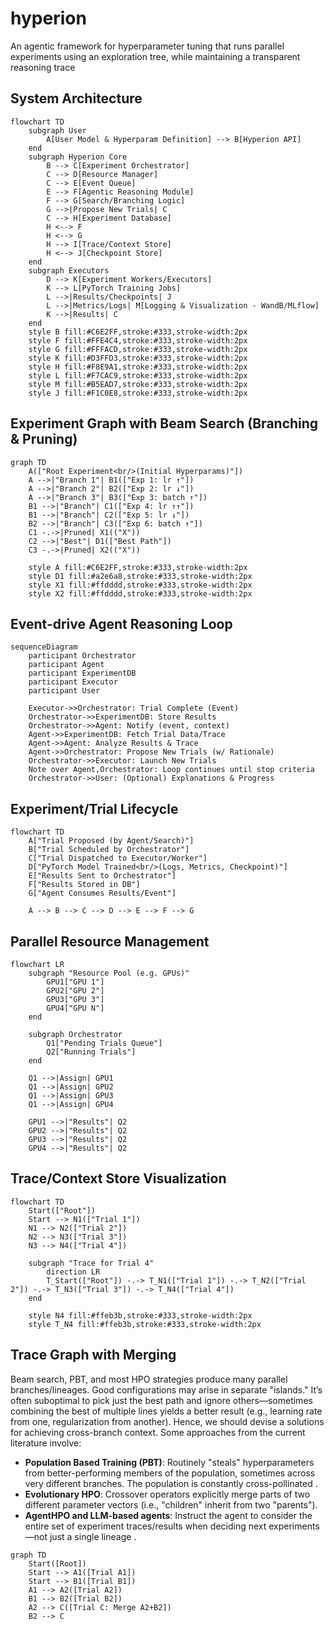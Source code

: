 # hyperion

An agentic framework for hyperparameter tuning that runs parallel experiments using an exploration tree, while maintaining a transparent reasoning trace

## System Architecture

```mermaid
flowchart TD
    subgraph User
        A[User Model & Hyperparam Definition] --> B[Hyperion API]
    end
    subgraph Hyperion Core
        B --> C[Experiment Orchestrator]
        C --> D[Resource Manager]
        C --> E[Event Queue]
        E --> F[Agentic Reasoning Module]
        F --> G[Search/Branching Logic]
        G -->|Propose New Trials| C
        C --> H[Experiment Database]
        H <--> F
        H <--> G
        H --> I[Trace/Context Store]
        H <--> J[Checkpoint Store]
    end
    subgraph Executors
        D --> K[Experiment Workers/Executors]
        K --> L[PyTorch Training Jobs]
        L -->|Results/Checkpoints| J
        L -->|Metrics/Logs| M[Logging & Visualization - WandB/MLflow]
        K -->|Results| C
    end
    style B fill:#C6E2FF,stroke:#333,stroke-width:2px
    style F fill:#FFE4C4,stroke:#333,stroke-width:2px
    style G fill:#FFFACD,stroke:#333,stroke-width:2px
    style K fill:#D3FFD3,stroke:#333,stroke-width:2px
    style H fill:#F8E9A1,stroke:#333,stroke-width:2px
    style L fill:#F7CAC9,stroke:#333,stroke-width:2px
    style M fill:#B5EAD7,stroke:#333,stroke-width:2px
    style J fill:#F1C0E8,stroke:#333,stroke-width:2px

```

## Experiment Graph with Beam Search (Branching & Pruning)

```mermaid
graph TD
    A(["Root Experiment<br/>(Initial Hyperparams)"])
    A -->|"Branch 1"| B1(["Exp 1: lr ↑"])
    A -->|"Branch 2"| B2(["Exp 2: lr ↓"])
    A -->|"Branch 3"| B3(["Exp 3: batch ↑"])
    B1 -->|"Branch"| C1(["Exp 4: lr ↑↑"])
    B1 -->|"Branch"| C2(["Exp 5: lr ↓"])
    B2 -->|"Branch"| C3(["Exp 6: batch ↑"])
    C1 -.->|Pruned| X1(("X"))
    C2 -->|"Best"| D1(["Best Path"])
    C3 -.->|Pruned| X2(("X"))

    style A fill:#C6E2FF,stroke:#333,stroke-width:2px
    style D1 fill:#a2e6a8,stroke:#333,stroke-width:2px
    style X1 fill:#ffdddd,stroke:#333,stroke-width:2px
    style X2 fill:#ffdddd,stroke:#333,stroke-width:2px
```

## Event-drive Agent Reasoning Loop

```mermaid
sequenceDiagram
    participant Orchestrator
    participant Agent
    participant ExperimentDB
    participant Executor
    participant User

    Executor->>Orchestrator: Trial Complete (Event)
    Orchestrator->>ExperimentDB: Store Results
    Orchestrator->>Agent: Notify (event, context)
    Agent->>ExperimentDB: Fetch Trial Data/Trace
    Agent->>Agent: Analyze Results & Trace
    Agent->>Orchestrator: Propose New Trials (w/ Rationale)
    Orchestrator->>Executor: Launch New Trials
    Note over Agent,Orchestrator: Loop continues until stop criteria
    Orchestrator->>User: (Optional) Explanations & Progress
```

## Experiment/Trial Lifecycle

```mermaid
flowchart TD
    A["Trial Proposed (by Agent/Search)"]
    B["Trial Scheduled by Orchestrator"]
    C["Trial Dispatched to Executor/Worker"]
    D["PyTorch Model Trained<br/>(Logs, Metrics, Checkpoint)"]
    E["Results Sent to Orchestrator"]
    F["Results Stored in DB"]
    G["Agent Consumes Results/Event"]

    A --> B --> C --> D --> E --> F --> G
```

## Parallel Resource Management

```mermaid
flowchart LR
    subgraph "Resource Pool (e.g. GPUs)"
        GPU1["GPU 1"]
        GPU2["GPU 2"]
        GPU3["GPU 3"]
        GPU4["GPU N"]
    end

    subgraph Orchestrator
        Q1["Pending Trials Queue"]
        Q2["Running Trials"]
    end

    Q1 -->|Assign| GPU1
    Q1 -->|Assign| GPU2
    Q1 -->|Assign| GPU3
    Q1 -->|Assign| GPU4

    GPU1 -->|"Results"| Q2
    GPU2 -->|"Results"| Q2
    GPU3 -->|"Results"| Q2
    GPU4 -->|"Results"| Q2
```

## Trace/Context Store Visualization

```mermaid
flowchart TD
    Start(["Root"])
    Start --> N1(["Trial 1"])
    N1 --> N2(["Trial 2"])
    N2 --> N3(["Trial 3"])
    N3 --> N4(["Trial 4"])

    subgraph "Trace for Trial 4"
        direction LR
        T_Start(["Root"]) -.-> T_N1(["Trial 1"]) -.-> T_N2(["Trial 2"]) -.-> T_N3(["Trial 3"]) -.-> T_N4(["Trial 4"])
    end

    style N4 fill:#ffeb3b,stroke:#333,stroke-width:2px
    style T_N4 fill:#ffeb3b,stroke:#333,stroke-width:2px
```

## Trace Graph with Merging

Beam search, PBT, and most HPO strategies produce many parallel branches/lineages. Good configurations may arise in separate "islands." It’s often suboptimal to pick just the best path and ignore others—sometimes combining the best of multiple lines yields a better result (e.g., learning rate from one, regularization from another). Hence, we should devise a solutions for achieving cross-branch context. Some approaches from the current literature involve:

- **Population Based Training (PBT)**: Routinely "steals" hyperparameters from better-performing members of the population, sometimes across very different branches. The population is constantly cross-pollinated .
- **Evolutionary HPO**: Crossover operators explicitly merge parts of two different parameter vectors (i.e., "children" inherit from two "parents").
- **AgentHPO and LLM-based agents**: Instruct the agent to consider the entire set of experiment traces/results when deciding next experiments—not just a single lineage .

```mermaid
graph TD
    Start([Root])
    Start --> A1([Trial A1])
    Start --> B1([Trial B1])
    A1 --> A2([Trial A2])
    B1 --> B2([Trial B2])
    A2 --> C([Trial C: Merge A2+B2])
    B2 --> C
```

